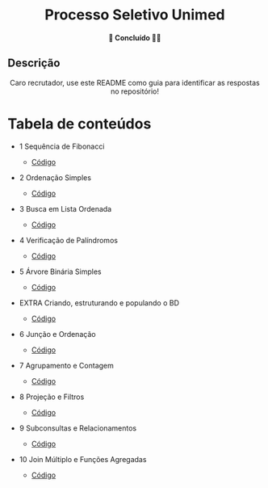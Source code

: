 <h1 align="center">Processo Seletivo Unimed</h1>
<h4 align="center"> 
🚧 Concluído 🚀🚧
</h4>

## Descrição
<p align="center">Caro recrutador, use este README como guia para identificar as respostas no repositório!</p>

Tabela de conteúdos
=================

   * 1 Sequência de Fibonacci
     * [Código](https://github.com/netokokay/ProcessoSeletivoUnimed/blob/main/Fibonacci/src/Main.java)
     
   * 2 Ordenação Simples
     * [Código](https://github.com/netokokay/ProcessoSeletivoUnimed/blob/main/OrdenacaoSimples/src/Main.java)

   * 3 Busca em Lista Ordenada
     * [Código](https://github.com/netokokay/ProcessoSeletivoUnimed/blob/main/BuscaEmListaOrdenada/src/Main.java)

   * 4 Verificação de Palíndromos
     * [Código](https://github.com/netokokay/ProcessoSeletivoUnimed/blob/main/VerificarPalindromos/src/Main.java)
  
   * 5 Árvore Binária Simples
     * [Código](https://github.com/netokokay/ProcessoSeletivoUnimed/blob/main/ArvoreBinariaSimples/src/Main.java)
   
   * EXTRA Criando, estruturando e populando o BD
     * [Código](https://github.com/netokokay/ProcessoSeletivoUnimed/blob/main/ESTRUTURA%20DO%20BD/criando%20banco%20e%20tabelas.txt)
   
   * 6 Junção e Ordenação
     * [Código](https://github.com/netokokay/ProcessoSeletivoUnimed/blob/main/JuncaoOrdenacaoSQL/JuncaoOrdenacao.txt)
   
   * 7 Agrupamento e Contagem
     * [Código](https://github.com/netokokay/ProcessoSeletivoUnimed/blob/main/AgrupamentoContagem/AgrupamentoContagem.txt)
   
   * 8 Projeção e Filtros
     * [Código](https://github.com/netokokay/ProcessoSeletivoUnimed/blob/main/ProjecaoFiltros/ProjecaoFiltros.txt)
   
   * 9 Subconsultas e Relacionamentos
     * [Código](https://github.com/netokokay/ProcessoSeletivoUnimed/blob/main/SubconsultasRelacionamentos/SubconsultasRelacionamentos.txt)
   
   * 10 Join Múltiplo e Funções Agregadas
     * [Código](https://github.com/netokokay/ProcessoSeletivoUnimed/blob/main/JoinMultiploFuncoesAgregadas/JoinMultiploFuncoesAgregadas.txt)
